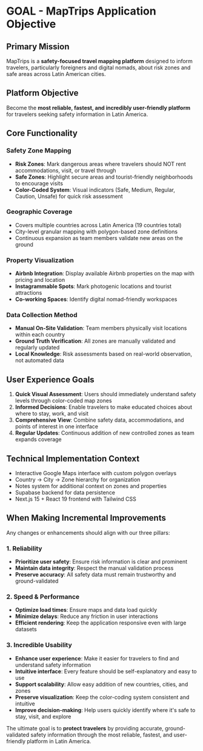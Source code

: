 # GOAL - MapTrips Application Objective

## Primary Mission

MapTrips is a **safety-focused travel mapping platform** designed to inform travelers, particularly foreigners and digital nomads, about risk zones and safe areas across Latin American cities.

## Platform Objective

Become the **most reliable, fastest, and incredibly user-friendly platform** for travelers seeking safety information in Latin America.

## Core Functionality

### Safety Zone Mapping
- **Risk Zones**: Mark dangerous areas where travelers should NOT rent accommodations, visit, or travel through
- **Safe Zones**: Highlight secure areas and tourist-friendly neighborhoods to encourage visits
- **Color-Coded System**: Visual indicators (Safe, Medium, Regular, Caution, Unsafe) for quick risk assessment

### Geographic Coverage
- Covers multiple countries across Latin America (19 countries total)
- City-level granular mapping with polygon-based zone definitions
- Continuous expansion as team members validate new areas on the ground

### Property Visualization
- **Airbnb Integration**: Display available Airbnb properties on the map with pricing and location
- **Instagrammable Spots**: Mark photogenic locations and tourist attractions
- **Co-working Spaces**: Identify digital nomad-friendly workspaces

### Data Collection Method
- **Manual On-Site Validation**: Team members physically visit locations within each country
- **Ground Truth Verification**: All zones are manually validated and regularly updated
- **Local Knowledge**: Risk assessments based on real-world observation, not automated data

## User Experience Goals

1. **Quick Visual Assessment**: Users should immediately understand safety levels through color-coded map zones
2. **Informed Decisions**: Enable travelers to make educated choices about where to stay, work, and visit
3. **Comprehensive View**: Combine safety data, accommodations, and points of interest in one interface
4. **Regular Updates**: Continuous addition of new controlled zones as team expands coverage

## Technical Implementation Context

- Interactive Google Maps interface with custom polygon overlays
- Country → City → Zone hierarchy for organization
- Notes system for additional context on zones and properties
- Supabase backend for data persistence
- Next.js 15 + React 19 frontend with Tailwind CSS

## When Making Incremental Improvements

Any changes or enhancements should align with our three pillars:

### 1. Reliability
- **Prioritize user safety**: Ensure risk information is clear and prominent
- **Maintain data integrity**: Respect the manual validation process
- **Preserve accuracy**: All safety data must remain trustworthy and ground-validated

### 2. Speed & Performance
- **Optimize load times**: Ensure maps and data load quickly
- **Minimize delays**: Reduce any friction in user interactions
- **Efficient rendering**: Keep the application responsive even with large datasets

### 3. Incredible Usability
- **Enhance user experience**: Make it easier for travelers to find and understand safety information
- **Intuitive interface**: Every feature should be self-explanatory and easy to use
- **Support scalability**: Allow easy addition of new countries, cities, and zones
- **Preserve visualization**: Keep the color-coding system consistent and intuitive
- **Improve decision-making**: Help users quickly identify where it's safe to stay, visit, and explore

The ultimate goal is to **protect travelers** by providing accurate, ground-validated safety information through the most reliable, fastest, and user-friendly platform in Latin America.
